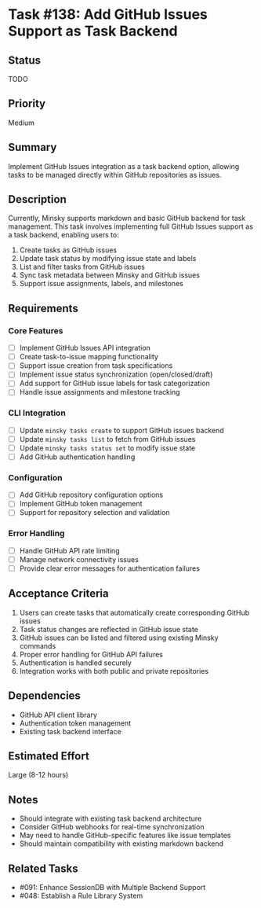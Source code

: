 # Task #138: Add GitHub Issues Support as Task Backend

## Status

TODO

## Priority

Medium

## Summary

Implement GitHub Issues integration as a task backend option, allowing tasks to be managed directly within GitHub repositories as issues.

## Description

Currently, Minsky supports markdown and basic GitHub backend for task management. This task involves implementing full GitHub Issues support as a task backend, enabling users to:

1. Create tasks as GitHub issues
2. Update task status by modifying issue state and labels
3. List and filter tasks from GitHub issues
4. Sync task metadata between Minsky and GitHub issues
5. Support issue assignments, labels, and milestones

## Requirements

### Core Features

- [ ] Implement GitHub Issues API integration
- [ ] Create task-to-issue mapping functionality
- [ ] Support issue creation from task specifications
- [ ] Implement issue status synchronization (open/closed/draft)
- [ ] Add support for GitHub issue labels for task categorization
- [ ] Handle issue assignments and milestone tracking

### CLI Integration

- [ ] Update `minsky tasks create` to support GitHub issues backend
- [ ] Update `minsky tasks list` to fetch from GitHub issues
- [ ] Update `minsky tasks status set` to modify issue state
- [ ] Add GitHub authentication handling

### Configuration

- [ ] Add GitHub repository configuration options
- [ ] Implement GitHub token management
- [ ] Support for repository selection and validation

### Error Handling

- [ ] Handle GitHub API rate limiting
- [ ] Manage network connectivity issues
- [ ] Provide clear error messages for authentication failures

## Acceptance Criteria

1. Users can create tasks that automatically create corresponding GitHub issues
2. Task status changes are reflected in GitHub issue state
3. GitHub issues can be listed and filtered using existing Minsky commands
4. Proper error handling for GitHub API failures
5. Authentication is handled securely
6. Integration works with both public and private repositories

## Dependencies

- GitHub API client library
- Authentication token management
- Existing task backend interface

## Estimated Effort

Large (8-12 hours)

## Notes

- Should integrate with existing task backend architecture
- Consider GitHub webhooks for real-time synchronization
- May need to handle GitHub-specific features like issue templates
- Should maintain compatibility with existing markdown backend

## Related Tasks

- #091: Enhance SessionDB with Multiple Backend Support
- #048: Establish a Rule Library System
